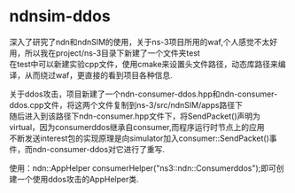 # ndnsim-ddos
深入了研究了ndn和ndnSIM的使用，关于ns-3项目所用的waf,个人感觉不太好用，所以我在project/ns-3目录下新建了一个文件夹test  
在test中可以新建实验cpp文件，使用cmake来设置头文件路径，动态库路径来编译，从而绕过waf，更直接的看到项目各种信息.  

关于ddos攻击，项目新建了一个ndn-consumer-ddos.hpp和ndn-consumer-ddos.cpp文件，将这两个文件复制到ns-3/src/ndnSIM/apps路径下  
随后进入到该路径下ndn-consumer.hpp文件下，将SendPacket()声明为virtual，因为consumerddos继承自consumer,而程序运行时节点上的应用  
不断发送interest包的实现原理是向simulator加入consumer::SendPacket()事件，而ndn-consumer-ddos对它进行了重写.  

使用：ndn::AppHelper consumerHelper("ns3::ndn::Consumerddos");即可创建一个使用ddos攻击的AppHelper类.
